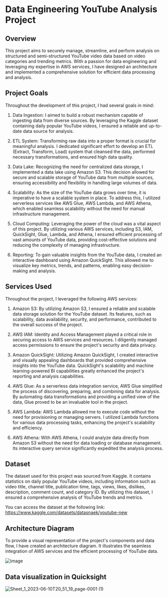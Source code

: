 
# Data Engineering YouTube Analysis Project

## Overview

This project aims to securely manage, streamline, and perform analysis on structured and semi-structured YouTube video data based on video categories and trending metrics. With a passion for data engineering and leveraging my expertise in AWS services, I have designed an architecture and implemented a comprehensive solution for efficient data processing and analysis.
## Project Goals

Throughout the development of this project, I had several goals in mind:

1. Data Ingestion: I aimed to build a robust mechanism capable of ingesting data from diverse sources. By leveraging the Kaggle dataset containing daily popular YouTube videos, I ensured a reliable and up-to-date data source for analysis.

2. ETL System: Transforming raw data into a proper format is crucial for meaningful analysis. I dedicated significant effort to develop an ETL (Extract, Transform, Load) system that cleansed the data, performed necessary transformations, and ensured high data quality.

3. Data Lake: Recognizing the need for centralized data storage, I implemented a data lake using Amazon S3. This decision allowed for secure and scalable storage of YouTube data from multiple sources, ensuring accessibility and flexibility in handling large volumes of data.

4. Scalability: As the size of the YouTube data grows over time, it is imperative to have a scalable system in place. To address this, I utilized serverless services like AWS Glue, AWS Lambda, and AWS Athena, which enabled seamless scalability without the need for manual infrastructure management.

5. Cloud Computing: Leveraging the power of the cloud was a vital aspect of this project. By utilizing various AWS services, including S3, IAM, QuickSight, Glue, Lambda, and Athena, I ensured efficient processing of vast amounts of YouTube data, providing cost-effective solutions and reducing the complexity of managing infrastructure.

6. Reporting: To gain valuable insights from the YouTube data, I created an interactive dashboard using Amazon QuickSight. This allowed me to visualize key metrics, trends, and patterns, enabling easy decision-making and analysis.
## Services Used

Throughout the project, I leveraged the following AWS services:

1. Amazon S3: By utilizing Amazon S3, I ensured a reliable and scalable data storage solution for the YouTube dataset. Its features, such as scalability, data availability, security, and performance, contributed to the overall success of the project.

2. AWS IAM: Identity and Access Management played a critical role in securing access to AWS services and resources. I diligently managed access permissions to ensure the project's security and data privacy.

3. Amazon QuickSight: Utilizing Amazon QuickSight, I created interactive and visually appealing dashboards that provided comprehensive insights into the YouTube data. QuickSight's scalability and machine learning-powered BI capabilities greatly enhanced the project's reporting and analysis capabilities.

4. AWS Glue: As a serverless data integration service, AWS Glue simplified the process of discovering, preparing, and combining data for analysis. By automating data transformations and providing a unified view of the data, Glue proved to be an invaluable tool in the project.

5. AWS Lambda: AWS Lambda allowed me to execute code without the need for provisioning or managing servers. I utilized Lambda functions for various data processing tasks, enhancing the project's scalability and efficiency.

6. AWS Athena: With AWS Athena, I could analyze data directly from Amazon S3 without the need for data loading or database management. Its interactive query service significantly expedited the analysis process.
## Dataset

The dataset used for this project was sourced from Kaggle. It contains statistics on daily popular YouTube videos, including information such as video title, channel title, publication time, tags, views, likes, dislikes, description, comment count, and category ID. By utilizing this dataset, I ensured a comprehensive analysis of YouTube trends and metrics.

You can access the dataset at the following link: https://www.kaggle.com/datasets/datasnaek/youtube-new
## Architecture Diagram

To provide a visual representation of the project's components and data flow, I have created an architecture diagram. It illustrates the seamless integration of AWS services and the efficient processing of YouTube data.

![image](https://github.com/Glavian3/Youtube-data-analysis/assets/53813196/c5faa2b0-5107-485e-899d-68be49ba2872)

## Data visualization in Quicksight

![Sheet_1_2023-06-10T20_51_19_page-0001 (1)](https://github.com/Glavian3/Youtube-data-analysis/assets/53813196/5919fc6b-d0d2-42bc-b509-8aa8dfabd232)


